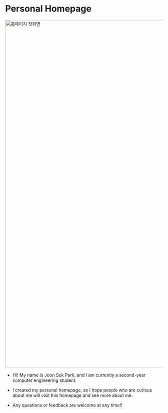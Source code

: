 # Personal Homepage

<img width="1111" alt="홈페이지 첫화면" src="https://github.com/ProgrammerDavid1/Personal-Homepage/assets/161571242/f3060f30-682e-40a8-a40b-6036ded00593">

- Hi! My name is Joon Suk Park, and I am currently a second-year computer engineering student.

- I created my personal homepage, so I hope people who are curious about me will visit this homepage and see more about me.

- Any questions or feedback are welcome at any time!!
